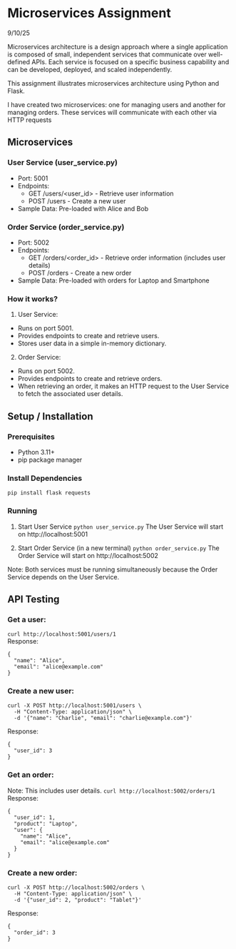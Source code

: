 # Microservices Assignment
9/10/25

Microservices architecture is a design approach where a single application is composed of small, independent services that communicate over well-defined APIs. Each service is focused on a specific business capability and can be developed, deployed, and scaled
independently.

This assignment illustrates microservices architecture using Python and Flask.

I have created two microservices: one for managing users and another for managing orders. These services will communicate with each other via HTTP requests

## Microservices
### User Service (user_service.py)
- Port: 5001
- Endpoints:
  * GET /users/<user_id> - Retrieve user information
  * POST /users - Create a new user
- Sample Data: Pre-loaded with Alice and Bob

### Order Service (order_service.py)
- Port: 5002
- Endpoints:
  * GET /orders/<order_id> - Retrieve order information (includes user details)
  * POST /orders - Create a new order
- Sample Data: Pre-loaded with orders for Laptop and Smartphone

### How it works?
1. User Service:
- Runs on port 5001.
- Provides endpoints to create and retrieve users.
- Stores user data in a simple in-memory dictionary.

2. Order Service:
- Runs on port 5002.
- Provides endpoints to create and retrieve orders.
- When retrieving an order, it makes an HTTP request to the User Service to fetch the associated user details.

## Setup / Installation
### Prerequisites
- Python 3.11+
- pip package manager

### Install Dependencies
```pip install flask requests```

### Running
1. Start User Service
```python user_service.py```
The User Service will start on http://localhost:5001

2. Start Order Service (in a new terminal)
```python order_service.py```
The Order Service will start on http://localhost:5002

Note: Both services must be running simultaneously because the Order Service depends on the User Service.

## API Testing
### Get a user:
```curl http://localhost:5001/users/1```\
Response:
```
{
  "name": "Alice",
  "email": "alice@example.com"
}
```

### Create a new user:
```
curl -X POST http://localhost:5001/users \
  -H "Content-Type: application/json" \
  -d '{"name": "Charlie", "email": "charlie@example.com"}'
```
Response:
```
{
  "user_id": 3
}
```

### Get an order:
Note:  This includes user details.
```curl http://localhost:5002/orders/1```\
Response:
```
{
  "user_id": 1,
  "product": "Laptop",
  "user": {
    "name": "Alice",
    "email": "alice@example.com"
  }
}
```

### Create a new order:
```
curl -X POST http://localhost:5002/orders \
  -H "Content-Type: application/json" \
  -d '{"user_id": 2, "product": "Tablet"}'
```
Response:
```
{
  "order_id": 3
}
```
